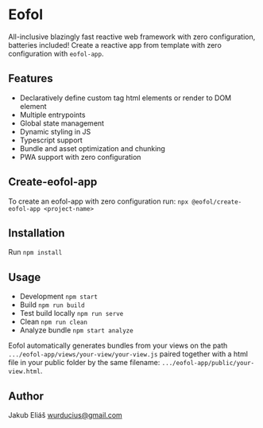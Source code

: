 # Eofol

All-inclusive blazingly fast reactive web framework with zero configuration, batteries included!
Create a reactive app from template with zero configuration with `eofol-app`.

## Features

- Declaratively define custom tag html elements or render to DOM element
- Multiple entrypoints
- Global state management
- Dynamic styling in JS
- Typescript support
- Bundle and asset optimization and chunking
- PWA support with zero configuration

## Create-eofol-app

To create an eofol-app with zero configuration run:
`npx @eofol/create-eofol-app <project-name>`

## Installation

Run `npm install`

## Usage

- Development `npm start`
- Build `npm run build`
- Test build locally `npm run serve`
- Clean `npm run clean`
- Analyze bundle `npm start analyze`

Eofol automatically generates bundles from your views on the path `.../eofol-app/views/your-view/your-view.js` paired together with a html file in your public folder by the same filename: `.../eofol-app/public/your-view.html`.

## Author

Jakub Eliáš wurducius@gmail.com
